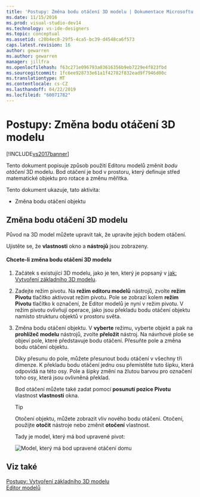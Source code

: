 ```yaml
---
title: 'Postupy: Změna bodu otáčení 3D modelu | Dokumentace Microsoftu'
ms.date: 11/15/2016
ms.prod: visual-studio-dev14
ms.technology: vs-ide-designers
ms.topic: conceptual
ms.assetid: c20b4ec8-29f5-4ca5-bc39-d4548ca6f573
caps.latest.revision: 16
author: gewarren
ms.author: gewarren
manager: jillfra
ms.openlocfilehash: f63c271e096793a03616356b9eb7229e4f823fbd
ms.sourcegitcommit: 1fc6ee928733e61a1f42782f832ead9f7946d00c
ms.translationtype: MT
ms.contentlocale: cs-CZ
ms.lasthandoff: 04/22/2019
ms.locfileid: "60071782"
---
```

# <a name="how-to-modify-the-pivot-point-of-a-3-d-model"></a>Postupy: Změna bodu otáčení 3D modelu
[!INCLUDE[vs2017banner](../includes/vs2017banner.md)]

Tento dokument popisuje způsob použití Editoru modelů změnit *bodu otáčení* 3D modelu. Bod otáčení je bod v prostoru, který definuje střed matematické objektu pro rotace a změnu měřítka.  
  
 Tento dokument ukazuje, tato aktivita:  
  
- Změna bodu otáčení objektu  
  
## <a name="modifying-the-pivot-point-of-a-3-d-model"></a>Změna bodu otáčení 3D modelu  
 Původ na 3D model můžete upravit tak, že upravíte jejich bodem otáčení.  
  
 Ujistěte se, že **vlastnosti** okno a **nástrojů** jsou zobrazeny.  
  
#### <a name="to-modify-the-pivot-point-of-a-3-d-model"></a>Chcete-li změna bodu otáčení 3D modelu  
  
1. Začátek s existující 3D modelu, jako je ten, který je popsaný v [jak: Vytvoření základního 3D modelu](../designers/how-to-create-a-basic-3-d-model.md).  
  
2. Zadejte režim pivotu. Na **režim editoru modelů** nástrojů, zvolte **režim Pivotu** tlačítko aktivovat režim pivotu. Pole se zobrazí kolem **režim Pivotu** tlačítko k označení, že Editor modelů je nyní v režim pivotu. V režim pivotu ovlivňují operace, jako jsou překladu bodu otáčení objektu namísto strukturu objektů v prostoru světa.  
  
3. Změna bodu otáčení objektu. V **vyberte** režimu, vyberte objekt a pak na **prohlížeč modelu** nástrojů, zvolte **přeložit** nástroj. Na návrhové ploše se objeví pole, které představuje bodu otáčení. Přesuňte pole a změna bodu otáčení objektu.  
  
    Díky přesunu do pole, můžete přesunout bodu otáčení v všechny tři dimenze. K překladu bodu otáčení jednu osu přemístěte tuto šipku, která odpovídá na této osy. Pole a šipky změní na žlutou barvou pro označení toho osy, která jsou ovlivněná překlad.  
  
    Bod otáčení můžete také zadat pomocí **posunutí pozice Pivotu** vlastnost **vlastnosti** okna.  
  
   > [!TIP]
   >  Otočení objektu, můžete zobrazit vliv nového bodu otáčení. Otočení, použijte **otočit** nástroje nebo změnit **otočení** vlastnost.  
  
   Tady je model, který má bod upravené pivot:  
  
   ![Model, který má bod upravené otáčení domu](../designers/media/digit-modified-model.png "číslice upravit Model")  
  
## <a name="see-also"></a>Viz také  
 [Postupy: Vytvoření základního 3D modelu](../designers/how-to-create-a-basic-3-d-model.md)   
 [Editor modelů](../designers/model-editor.md)
